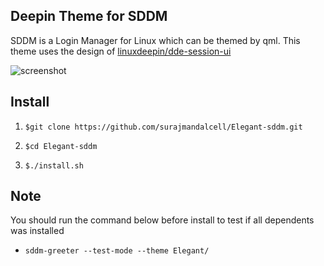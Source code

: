 ## Deepin Theme for SDDM

SDDM is a Login Manager for Linux which can be themed by qml. This theme uses the design of [linuxdeepin/dde-session-ui](https://github.com/linuxdeepin/dde-session-ui)


![screenshot](https://github.com/surajmandalcell/Elegant-sddm/blob/master/Elegant/preview.png?raw=true)

## Install
1. `$git clone https://github.com/surajmandalcell/Elegant-sddm.git`

2. `$cd Elegant-sddm`

3. `$./install.sh`

## Note

You should run the command below before install to test if all dependents was installed

- `sddm-greeter --test-mode --theme Elegant/`
